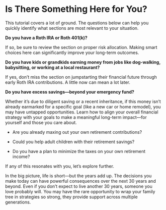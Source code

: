 # Is There Something Here for You?

This tutorial covers a lot of ground. The questions below can help you quickly identify what sections are most relevant to your situation.

**Do you have a Roth IRA or Roth 401(k)?**

If so, be sure to review the section on proper risk allocation. Making smart choices here can significantly improve your long-term outcomes.

**Do you have kids or grandkids earning money from jobs like dog-walking, babysitting, or working at a local restaurant?**

If yes, don’t miss the section on jumpstarting their financial future through early Roth IRA contributions. A little now can mean a lot later.

**Do you have excess savings—beyond your emergency fund?**

Whether it’s due to diligent saving or a recent inheritance, if this money isn’t already earmarked for a specific goal (like a new car or home remodel), you may have untapped opportunities. Learn how to align your overall financial strategy with your goals to make a meaningful long-term impact—for yourself and those you care about.

* Are you already maxing out your own retirement contributions?

* Could you help adult children with their retirement savings?

* Do you have a plan to minimize the taxes on your own retirement income?

If any of this resonates with you, let’s explore further.

In the big picture, life is short—but the years add up. The decisions you make today can have powerful consequences over the next 30 years and beyond. Even if you don’t expect to live another 30 years, someone you love probably will. You may have the rare opportunity to wrap your family tree in strategies so strong, they provide support across multiple generations.
